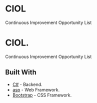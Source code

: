 # CIOL
Continuous Improvement Opportunity List

# CIOL.

Continuous Improvement Opportunity List

## Built With

* [C#](https://docs.microsoft.com/en-us/dotnet/csharp/) - Backend.
* [asp](https://dotnet.microsoft.com/apps/aspnet) - Web Framework.
* [Bootstrap](https://getbootstrap.com/) - CSS Framework.

